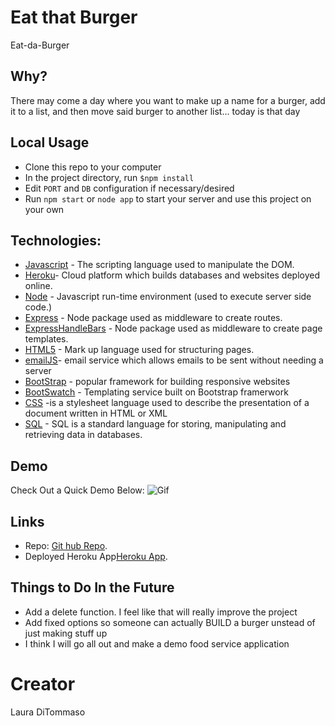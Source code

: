 # Eat that Burger
Eat-da-Burger

## Why?
There may come a day where you want to make up a name for a burger, add it to a list, and then move said burger to another list... today is that day  

## Local Usage
* Clone this repo to your computer
* In the project directory, run `$npm install`
* Edit `PORT` and `DB` configuration if necessary/desired 
* Run `npm start` or `node app` to start your server and use this project on your own

## Technologies: 
* [Javascript](https://www.javascript.com/) - The scripting language used to manipulate the DOM. 
* [Heroku](https://www.heroku.com/)- Cloud platform which builds databases and websites deployed online. 
* [Node](https://nodejs.org/en) - Javascript run-time environment (used to execute server side code.)
* [Express](https://www.npmjs.com/package/express) - Node package used as middleware to create routes.
* [ExpressHandleBars](https://www.npmjs.com/package/handlebars) - Node package used as middleware to create page templates. 
* [HTML5](https://developer.mozilla.org/en-US/docs/Web/Guide/HTML/HTML5) - Mark up language used for structuring pages. 
* [emailJS](https://www.emailjs.com/)- email service which allows emails to be sent without needing a server
* [BootStrap](https://getbootstrap.com/) - popular framework for building responsive websites
* [BootSwatch](https://bootswatch.com/) - Templating service built on Bootstrap framerwork 
* [CSS](https://developer.mozilla.org/en-US/docs/Web/CSS) -is a stylesheet language used to describe the presentation of a document written in HTML or XML
* [SQL](https://developer.mozilla.org/en-US/docs/Glossary/SQL) - SQL is a standard language for storing, manipulating and retrieving data in databases.

## Demo

Check Out a Quick Demo Below: 
![Gif](./demo.gif)

## Links 
* Repo: [Git hub Repo](https://github.com/lmd808/burger).
* Deployed Heroku App[Heroku App](https://morning-refuge-18508.herokuapp.com/).

##  Things to Do In the Future 

* Add a delete function. I feel like that will really improve the project 
* Add fixed options so someone can actually BUILD a burger unstead of just making stuff up 
* I think I will go all out and make a demo food service application 

# Creator 
Laura DiTommaso 

